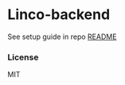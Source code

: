 Linco-backend
===

See setup guide in repo [README](https://github.com/frenchbread/linco/blob/main/README.md)

### License

MIT

